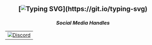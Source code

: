 <h2 align="center">
  
[![Typing SVG](https://readme-typing-svg.herokuapp.com?font=Fira+Code&pause=1000&color=FFFFFF&center=true&random=false&width=435&lines=Hello+there+im+actavis!;I+code+python%2C+js%2CHTML%2C+and+more!)](https://git.io/typing-svg)

</h2>

<h3 align='center'><i>Social Media Handles</i></h3>
<p align='center'>

<table width="auto" align='center'>
<tr>
    <td align='center' width="auto">
        <a href="https://discord.com/users/1145740797891850462"><img src="https://lanyard-profile-readme.vercel.app/api/1145740797891850462?theme=dark&bg=00000000&animated=true&hideDiscrim=false&borderRadius=30px&idleMessage=Probably%20doing%20something%20else..." alt="Discord"></a>
    </td>
</tr>
</table>
